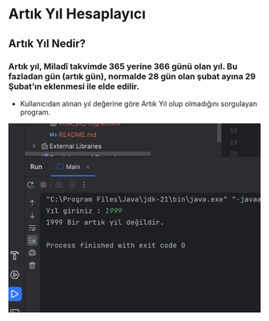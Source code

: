 # Artık Yıl Hesaplayıcı

##  Artık Yıl Nedir?

### Artık yıl, Miladî takvimde 365 yerine 366 günü olan yıl. Bu fazladan gün (artık gün), normalde 28 gün olan şubat ayına 29 Şubat’ın eklenmesi ile elde edilir.

- Kullanıcıdan alınan yıl değerine göre Artık Yıl olup olmadığını sorgulayan program.

![](artık.png)

